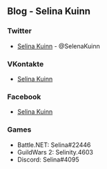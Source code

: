 ## Blog - Selina Kuinn

### Twitter

- [Selina Kuinn](https://twitter.com/SelenaKuinn) - @SelenaKuinn

### VKontakte

- [Selina Kuinn](https://vk.com/selina_kuinn)

### Facebook

- [Selina Kuinn](https://www.facebook.com/selina.kuinn)

### Games

- Battle.NET: Selina#22446
- GuildWars 2: Selinity.4603
- Discord: Selina#4095
